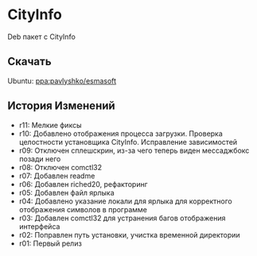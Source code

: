 # CityInfo
Deb пакет с CityInfo

## Cкачать

Ubuntu: [ppa:pavlyshko/esmasoft](https://launchpad.net/~pavlyshko/+archive/ubuntu/esmasoft)

## История Изменений

* r11: Мелкие фиксы
* r10: Добавлено отображения процесса загрузки. Проверка целостности установщика CityInfo. Исправление зависимостей
* r09: Отключен сплешскрин, из-за чего теперь виден мессаджбокс позади него
* r08: Отключен comctl32
* r07: Добавлен readme
* r06: Добавлен riched20, рефакторинг
* r05: Добавлен файл ярлыка
* r04: Добавлено указание локали для ярлыка для корректного отображения символов в программе
* r03: Добавлен comctl32 для устранения багов отображения интерфейса
* r02: Поправлен путь установки, учистка временной директории
* r01: Первый релиз

